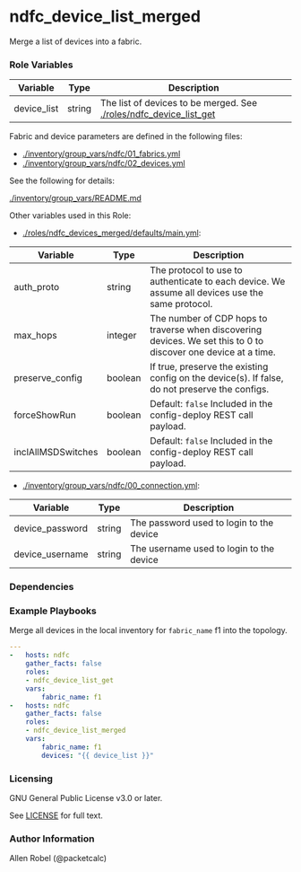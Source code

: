 # ndfc_device_list_merged

Merge a list of devices into a fabric.

### Role Variables

Variable        | Type   | Description
----------------|--------|----------------------------------------
device_list     | string | The list of devices to be merged. See [./roles/ndfc_device_list_get](/roles/ndfc_device_list_get/README.md)

Fabric and device parameters are defined in the following files:

- [./inventory/group_vars/ndfc/01_fabrics.yml](/inventory/group_vars/ndfc/01_fabrics.yml)
- [./inventory/group_vars/ndfc/02_devices.yml](/inventory/group_vars/ndfc/02_devices.yml)

See the following for details:

[./inventory/group_vars/README.md](/inventory/group_vars/README.md)

Other variables used in this Role:

- [./roles/ndfc_devices_merged/defaults/main.yml](/roles/ndfc_devices_merged/defaults/main.yml):

Variable           | Type     | Description
-------------------|----------|------------
auth_proto         | string   | The protocol to use to authenticate to each device.  We assume all devices use the same protocol.
max_hops           | integer  | The number of CDP hops to traverse when discovering devices. We set this to 0 to discover one device at a time.
preserve_config    | boolean  | If true, preserve the existing config on the device(s).  If false, do not preserve the configs.
forceShowRun       | boolean  | Default: ``false`` Included in the config-deploy REST call payload.
inclAllMSDSwitches | boolean  | Default: ``false`` Included in the config-deploy REST call payload.

- [./inventory/group_vars/ndfc/00_connection.yml](/inventory/group_vars/ndfc/00_connection.yml):

Variable              | Type    | Description
----------------------|---------|------------
device_password       | string   | The password used to login to the device
device_username       | string   | The username used to login to the device

### Dependencies

### Example Playbooks

Merge all devices in the local inventory for ``fabric_name`` f1 into the topology.

```yaml
---
-   hosts: ndfc
    gather_facts: false
    roles:
    - ndfc_device_list_get
    vars:
        fabric_name: f1
-   hosts: ndfc
    gather_facts: false
    roles:
    - ndfc_device_list_merged
    vars:
        fabric_name: f1
        devices: "{{ device_list }}"
```

### Licensing

GNU General Public License v3.0 or later.

See [LICENSE](https://www.gnu.org/licenses/gpl-3.0.txt) for full text.

### Author Information

Allen Robel (@packetcalc)
